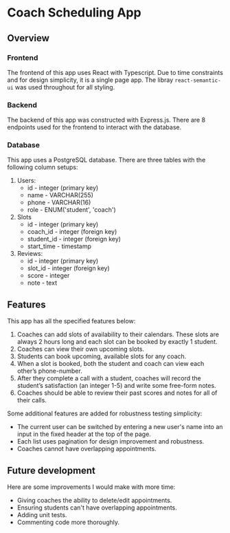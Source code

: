 # Coach Scheduling App

## Overview


### Frontend

The frontend of this app uses React with Typescript. Due to time constraints and for design simplicity, it is a single page app. The libray `react-semantic-ui` was used throughout for all styling.

### Backend

The backend of this app was constructed with Express.js. There are 8 endpoints used for the frontend to interact with the database.

### Database

This app uses a PostgreSQL database. There are three tables with the following column setups:

1. Users:
    - id - integer (primary key)
    - name - VARCHAR(255)
    - phone - VARCHAR(16)
    - role - ENUM('student', 'coach')
2. Slots
    - id - integer (primary key)
    - coach_id - integer (foreign key)
    - student_id - integer (foreign key)
    - start_time - timestamp
3. Reviews:
    - id - integer (primary key)
    - slot_id - integer (foreign key)
    - score - integer
    - note - text

## Features

This app has all the specified features below:
1. Coaches can add slots of availability to their calendars. These slots are always 2 hours long and each slot can be booked by exactly 1 student.
2. Coaches can view their own upcoming slots.
3. Students can book upcoming, available slots for any coach.
4. When a slot is booked, both the student and coach can view each other’s phone-number.
5. After they complete a call with a student, coaches will record the student’s satisfaction (an integer 1-5) and write some free-form notes.
6. Coaches should be able to review their past scores and notes for all of their calls.

Some additional features are added for robustness testing simplicity:
- The current user can be switched by entering a new user's name into an input in the fixed header at the top of the page.
- Each list uses pagination for design improvement and robustness.
- Coaches cannot have overlapping appointments.

## Future development

Here are some improvements I would make with more time:
- Giving coaches the ability to delete/edit appointments.
- Ensuring students can't have overlapping appointments.
- Adding unit tests.
- Commenting code more thoroughly.
